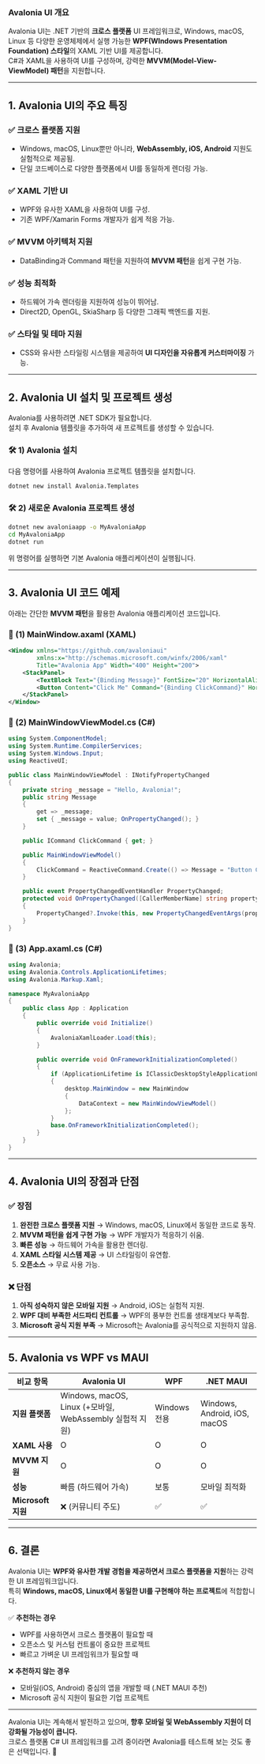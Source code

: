 ### **Avalonia UI 개요**
Avalonia UI는 .NET 기반의 **크로스 플랫폼** UI 프레임워크로, Windows, macOS, Linux 등 다양한 운영체제에서 실행 가능한 **WPF(WIndows Presentation Foundation) 스타일**의 XAML 기반 UI를 제공합니다.  
C#과 XAML을 사용하여 UI를 구성하며, 강력한 **MVVM(Model-View-ViewModel) 패턴**을 지원합니다.

---

## **1. Avalonia UI의 주요 특징**
### ✅ **크로스 플랫폼 지원**
- Windows, macOS, Linux뿐만 아니라, **WebAssembly, iOS, Android** 지원도 실험적으로 제공됨.
- 단일 코드베이스로 다양한 플랫폼에서 UI를 동일하게 렌더링 가능.

### ✅ **XAML 기반 UI**
- WPF와 유사한 XAML을 사용하여 UI를 구성.
- 기존 WPF/Xamarin Forms 개발자가 쉽게 적응 가능.

### ✅ **MVVM 아키텍처 지원**
- DataBinding과 Command 패턴을 지원하여 **MVVM 패턴**을 쉽게 구현 가능.

### ✅ **성능 최적화**
- 하드웨어 가속 렌더링을 지원하여 성능이 뛰어남.
- Direct2D, OpenGL, SkiaSharp 등 다양한 그래픽 백엔드를 지원.

### ✅ **스타일 및 테마 지원**
- CSS와 유사한 스타일링 시스템을 제공하여 **UI 디자인을 자유롭게 커스터마이징** 가능.

---

## **2. Avalonia UI 설치 및 프로젝트 생성**
Avalonia를 사용하려면 .NET SDK가 필요합니다.  
설치 후 Avalonia 템플릿을 추가하여 새 프로젝트를 생성할 수 있습니다.

### **🛠 1) Avalonia 설치**
다음 명령어를 사용하여 Avalonia 프로젝트 템플릿을 설치합니다.
```sh
dotnet new install Avalonia.Templates
```

### **🛠 2) 새로운 Avalonia 프로젝트 생성**
```sh
dotnet new avaloniaapp -o MyAvaloniaApp
cd MyAvaloniaApp
dotnet run
```
위 명령어를 실행하면 기본 Avalonia 애플리케이션이 실행됩니다.

---

## **3. Avalonia UI 코드 예제**
아래는 간단한 **MVVM 패턴**을 활용한 Avalonia 애플리케이션 코드입니다.

### **📌 (1) MainWindow.axaml (XAML)**
```xml
<Window xmlns="https://github.com/avaloniaui"
        xmlns:x="http://schemas.microsoft.com/winfx/2006/xaml"
        Title="Avalonia App" Width="400" Height="200">
    <StackPanel>
        <TextBlock Text="{Binding Message}" FontSize="20" HorizontalAlignment="Center"/>
        <Button Content="Click Me" Command="{Binding ClickCommand}" HorizontalAlignment="Center"/>
    </StackPanel>
</Window>
```

### **📌 (2) MainWindowViewModel.cs (C#)**
```csharp
using System.ComponentModel;
using System.Runtime.CompilerServices;
using System.Windows.Input;
using ReactiveUI;

public class MainWindowViewModel : INotifyPropertyChanged
{
    private string _message = "Hello, Avalonia!";
    public string Message
    {
        get => _message;
        set { _message = value; OnPropertyChanged(); }
    }

    public ICommand ClickCommand { get; }

    public MainWindowViewModel()
    {
        ClickCommand = ReactiveCommand.Create(() => Message = "Button Clicked!");
    }

    public event PropertyChangedEventHandler PropertyChanged;
    protected void OnPropertyChanged([CallerMemberName] string propertyName = null)
    {
        PropertyChanged?.Invoke(this, new PropertyChangedEventArgs(propertyName));
    }
}
```

### **📌 (3) App.axaml.cs (C#)**
```csharp
using Avalonia;
using Avalonia.Controls.ApplicationLifetimes;
using Avalonia.Markup.Xaml;

namespace MyAvaloniaApp
{
    public class App : Application
    {
        public override void Initialize()
        {
            AvaloniaXamlLoader.Load(this);
        }

        public override void OnFrameworkInitializationCompleted()
        {
            if (ApplicationLifetime is IClassicDesktopStyleApplicationLifetime desktop)
            {
                desktop.MainWindow = new MainWindow
                {
                    DataContext = new MainWindowViewModel()
                };
            }
            base.OnFrameworkInitializationCompleted();
        }
    }
}
```

---

## **4. Avalonia UI의 장점과 단점**
### **✅ 장점**
1. **완전한 크로스 플랫폼 지원** → Windows, macOS, Linux에서 동일한 코드로 동작.
2. **MVVM 패턴을 쉽게 구현 가능** → WPF 개발자가 적응하기 쉬움.
3. **빠른 성능** → 하드웨어 가속을 활용한 렌더링.
4. **XAML 스타일 시스템 제공** → UI 스타일링이 유연함.
5. **오픈소스** → 무료 사용 가능.

### **❌ 단점**
1. **아직 성숙하지 않은 모바일 지원** → Android, iOS는 실험적 지원.
2. **WPF 대비 부족한 서드파티 컨트롤** → WPF의 풍부한 컨트롤 생태계보다 부족함.
3. **Microsoft 공식 지원 부족** → Microsoft는 Avalonia를 공식적으로 지원하지 않음.

---

## **5. Avalonia vs WPF vs MAUI**
| 비교 항목       | Avalonia UI | WPF | .NET MAUI |
|--------------|------------|-----|----------|
| **지원 플랫폼** | Windows, macOS, Linux (+모바일, WebAssembly 실험적 지원) | Windows 전용 | Windows, Android, iOS, macOS |
| **XAML 사용** | O | O | O |
| **MVVM 지원** | O | O | O |
| **성능** | 빠름 (하드웨어 가속) | 보통 | 모바일 최적화 |
| **Microsoft 지원** | ❌ (커뮤니티 주도) | ✅ | ✅ |

---

## **6. 결론**
Avalonia UI는 **WPF와 유사한 개발 경험을 제공하면서 크로스 플랫폼을 지원**하는 강력한 UI 프레임워크입니다.  
특히 **Windows, macOS, Linux에서 동일한 UI를 구현해야 하는 프로젝트**에 적합합니다.

✅ **추천하는 경우**  
- WPF를 사용하면서 크로스 플랫폼이 필요할 때  
- 오픈소스 및 커스텀 컨트롤이 중요한 프로젝트  
- 빠르고 가벼운 UI 프레임워크가 필요할 때  

❌ **추천하지 않는 경우**  
- 모바일(iOS, Android) 중심의 앱을 개발할 때 (.NET MAUI 추천)  
- Microsoft 공식 지원이 필요한 기업 프로젝트  

---

Avalonia UI는 계속해서 발전하고 있으며, **향후 모바일 및 WebAssembly 지원이 더 강화될 가능성이 큽니다.**  
크로스 플랫폼 C# UI 프레임워크를 고려 중이라면 Avalonia를 테스트해 보는 것도 좋은 선택입니다. 🚀